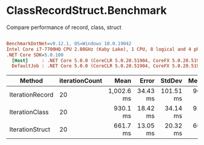 # ClassRecordStruct.Benchmark
Compare performance of record, class, struct

``` ini

BenchmarkDotNet=v0.12.1, OS=Windows 10.0.19042
Intel Core i7-7700HQ CPU 2.80GHz (Kaby Lake), 1 CPU, 8 logical and 4 physical cores
.NET Core SDK=5.0.100
  [Host]     : .NET Core 5.0.0 (CoreCLR 5.0.20.51904, CoreFX 5.0.20.51904), X64 RyuJIT  [AttachedDebugger]
  DefaultJob : .NET Core 5.0.0 (CoreCLR 5.0.20.51904, CoreFX 5.0.20.51904), X64 RyuJIT


```
|          Method | iterationCount |       Mean |    Error |    StdDev |   Median |      Gen 0 |      Gen 1 |      Gen 2 | Allocated |
|---------------- |--------------- |-----------:|---------:|----------:|---------:|-----------:|-----------:|-----------:|----------:|
| IterationRecord |             20 | 1,002.6 ms | 34.43 ms | 101.51 ms | 966.7 ms | 43000.0000 | 22000.0000 | 10000.0000 | 253.62 MB |
|  IterationClass |             20 |   930.1 ms | 18.42 ms |  34.14 ms | 926.5 ms | 43000.0000 | 22000.0000 | 10000.0000 | 253.62 MB |
| IterationStruct |             20 |   661.7 ms | 13.05 ms |  20.32 ms | 661.1 ms | 42000.0000 | 34000.0000 | 19000.0000 | 257.33 MB |
